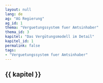 ```yaml
---
layout: null
lang: de
ag: "AG Regierung"
ag_id: 1
thema: "Verguetungssystem fuer Amtsinhaber"
thema_id: 3
kapitel: "Das Vergütungsmodell im Detail"
kapitel_id: 1
permalink: false
tags:
- "Verguetungssystem fuer Amtsinhaber"
---
```


## {{ kapitel }}
